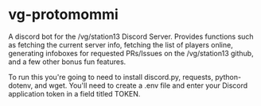 # vg-protomommi
A discord bot for the /vg/station13 Discord Server. Provides functions such as fetching the current server info, fetching the list of players online, generating infoboxes for requested PRs/Issues on the /vg/station13 github, and a few other bonus fun features.

To run this you're going to need to install discord.py, requests, python-dotenv, and wget. You'll need to create a .env file and enter your Discord application token in a field titled TOKEN.
